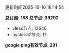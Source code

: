 更新时间2025-10-10 18:14:54

**总订阅: 188**
**总节点: 39292**
- vless节点: 12646
- hysteria2节点: 12

**google ping有效节点: 291**
